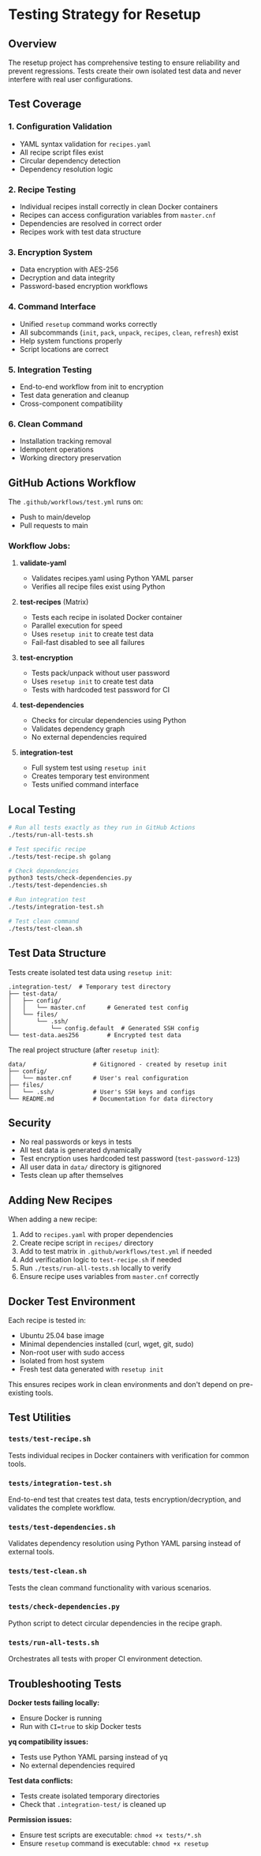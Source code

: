 # Testing Strategy for Resetup

## Overview

The resetup project has comprehensive testing to ensure reliability and prevent regressions. Tests create their own isolated test data and never interfere with real user configurations.

## Test Coverage

### 1. **Configuration Validation**
- YAML syntax validation for `recipes.yaml`
- All recipe script files exist  
- Circular dependency detection
- Dependency resolution logic

### 2. **Recipe Testing**
- Individual recipes install correctly in clean Docker containers
- Recipes can access configuration variables from `master.cnf`
- Dependencies are resolved in correct order
- Recipes work with test data structure

### 3. **Encryption System**
- Data encryption with AES-256
- Decryption and data integrity
- Password-based encryption workflows

### 4. **Command Interface**
- Unified `resetup` command works correctly
- All subcommands (`init`, `pack`, `unpack`, `recipes`, `clean`, `refresh`) exist
- Help system functions properly
- Script locations are correct

### 5. **Integration Testing**
- End-to-end workflow from init to encryption
- Test data generation and cleanup
- Cross-component compatibility

### 6. **Clean Command**
- Installation tracking removal
- Idempotent operations
- Working directory preservation

## GitHub Actions Workflow

The `.github/workflows/test.yml` runs on:
- Push to main/develop
- Pull requests to main

### Workflow Jobs:

1. **validate-yaml**
   - Validates recipes.yaml using Python YAML parser
   - Verifies all recipe files exist using Python

2. **test-recipes** (Matrix)
   - Tests each recipe in isolated Docker container
   - Parallel execution for speed
   - Uses `resetup init` to create test data
   - Fail-fast disabled to see all failures

3. **test-encryption**
   - Tests pack/unpack without user password
   - Uses `resetup init` to create test data
   - Tests with hardcoded test password for CI

4. **test-dependencies**
   - Checks for circular dependencies using Python
   - Validates dependency graph
   - No external dependencies required

5. **integration-test**
   - Full system test using `resetup init`
   - Creates temporary test environment
   - Tests unified command interface

## Local Testing

```bash
# Run all tests exactly as they run in GitHub Actions
./tests/run-all-tests.sh

# Test specific recipe
./tests/test-recipe.sh golang

# Check dependencies
python3 tests/check-dependencies.py
./tests/test-dependencies.sh

# Run integration test
./tests/integration-test.sh

# Test clean command
./tests/test-clean.sh
```

## Test Data Structure

Tests create isolated test data using `resetup init`:

```
.integration-test/  # Temporary test directory
├── test-data/
│   ├── config/
│   │   └── master.cnf      # Generated test config
│   └── files/
│       └── .ssh/
│           └── config.default  # Generated SSH config
└── test-data.aes256        # Encrypted test data
```

The real project structure (after `resetup init`):
```
data/                   # Gitignored - created by resetup init
├── config/
│   └── master.cnf      # User's real configuration
├── files/
│   └── .ssh/           # User's SSH keys and configs
└── README.md           # Documentation for data directory
```

## Security

- No real passwords or keys in tests
- All test data is generated dynamically
- Test encryption uses hardcoded test password (`test-password-123`)
- All user data in `data/` directory is gitignored
- Tests clean up after themselves

## Adding New Recipes

When adding a new recipe:

1. Add to `recipes.yaml` with proper dependencies
2. Create recipe script in `recipes/` directory
3. Add to test matrix in `.github/workflows/test.yml` if needed
4. Add verification logic to `test-recipe.sh` if needed
5. Run `./tests/run-all-tests.sh` locally to verify
6. Ensure recipe uses variables from `master.cnf` correctly

## Docker Test Environment

Each recipe is tested in:
- Ubuntu 25.04 base image
- Minimal dependencies installed (curl, wget, git, sudo)
- Non-root user with sudo access
- Isolated from host system
- Fresh test data generated with `resetup init`

This ensures recipes work in clean environments and don't depend on pre-existing tools.

## Test Utilities

### `tests/test-recipe.sh`
Tests individual recipes in Docker containers with verification for common tools.

### `tests/integration-test.sh`  
End-to-end test that creates test data, tests encryption/decryption, and validates the complete workflow.

### `tests/test-dependencies.sh`
Validates dependency resolution using Python YAML parsing instead of external tools.

### `tests/test-clean.sh`
Tests the clean command functionality with various scenarios.

### `tests/check-dependencies.py`
Python script to detect circular dependencies in the recipe graph.

### `tests/run-all-tests.sh`
Orchestrates all tests with proper CI environment detection.

## Troubleshooting Tests

**Docker tests failing locally:**
- Ensure Docker is running
- Run with `CI=true` to skip Docker tests

**yq compatibility issues:**
- Tests use Python YAML parsing instead of yq
- No external dependencies required

**Test data conflicts:**
- Tests create isolated temporary directories
- Check that `.integration-test/` is cleaned up

**Permission issues:**
- Ensure test scripts are executable: `chmod +x tests/*.sh`
- Ensure `resetup` command is executable: `chmod +x resetup`